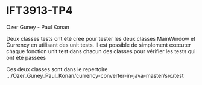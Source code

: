 # IFT3913-TP4
Ozer Guney - Paul Konan

Deux classes tests ont été crée pour tester les deux classes MainWindow et Currency en utilisant des unit tests. Il est possible de simplement executer chaque fonction unit test dans chacun des classes pour vérifier les tests qui ont été passées

Ces deux classes sont dans le repertoire .../Ozer_Guney_Paul_Konan/currency-converter-in-java-master/src/test
